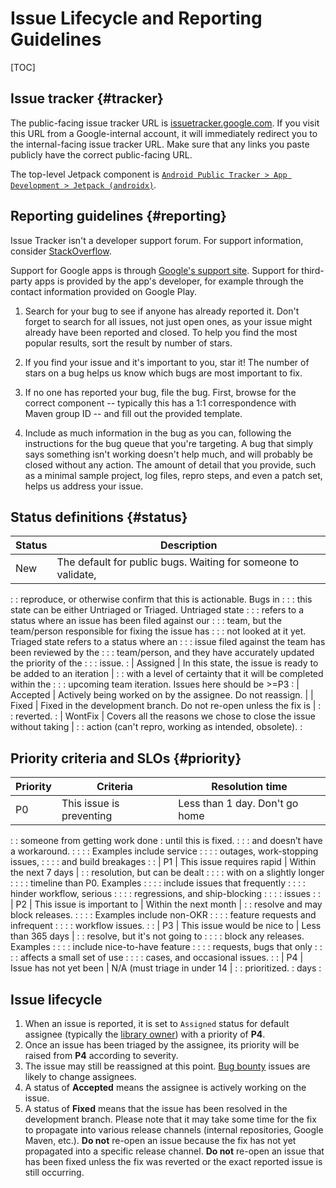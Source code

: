 # Issue Lifecycle and Reporting Guidelines

[TOC]

## Issue tracker {#tracker}

The public-facing issue tracker URL is
[issuetracker.google.com](https://issuetracker.google.com). If you visit this
URL from a Google-internal account, it will immediately redirect you to the
internal-facing issue tracker URL. Make sure that any links you paste publicly
have the correct public-facing URL.

The top-level Jetpack component is
[`Android Public Tracker > App Development > Jetpack (androidx)`](https://issuetracker.google.com/components/192731/manage#basic).

## Reporting guidelines {#reporting}

Issue Tracker isn't a developer support forum. For support information, consider
[StackOverflow](http://stackoverflow.com).

Support for Google apps is through
[Google's support site](http://support.google.com/). Support for third-party
apps is provided by the app's developer, for example through the contact
information provided on Google Play.

1.  Search for your bug to see if anyone has already reported it. Don't forget
    to search for all issues, not just open ones, as your issue might already
    have been reported and closed. To help you find the most popular results,
    sort the result by number of stars.

1.  If you find your issue and it's important to you, star it! The number of
    stars on a bug helps us know which bugs are most important to fix.

1.  If no one has reported your bug, file the bug. First, browse for the correct
    component -- typically this has a 1:1 correspondence with Maven group ID --
    and fill out the provided template.

1.  Include as much information in the bug as you can, following the
    instructions for the bug queue that you're targeting. A bug that simply says
    something isn't working doesn't help much, and will probably be closed
    without any action. The amount of detail that you provide, such as a minimal
    sample project, log files, repro steps, and even a patch set, helps us
    address your issue.

## Status definitions {#status}

| Status   | Description                                                       |
| -------- | ----------------------------------------------------------------- |
| New      | The default for public bugs. Waiting for someone to validate,     |
:          : reproduce, or otherwise confirm that this is actionable. Bugs in  :
:          : this state can be either Untriaged or Triaged. Untriaged state    :
:          : refers to a status where an issue has been filed against our      :
:          : team, but the team/person responsible for fixing the issue has    :
:          : not looked at it yet. Triaged state refers to a status where an   :
:          : issue filed against the team has been reviewed by the             :
:          : team/person, and they have accurately updated the priority of the :
:          : issue.                                                            :
| Assigned | In this state, the issue is ready to be added to an iteration     |
:          : with a level of certainty that it will be completed within the    :
:          : upcoming team iteration. Issues here should be >=P3               :
| Accepted | Actively being worked on by the assignee. Do not reassign.        |
| Fixed    | Fixed in the development branch. Do not re-open unless the fix is |
:          : reverted.                                                         :
| WontFix  | Covers all the reasons we chose to close the issue without taking |
:          : action (can't repro, working as intended, obsolete).              :

## Priority criteria and SLOs {#priority}

| Priority | Criteria                        | Resolution time                |
| -------- | ------------------------------- | ------------------------------ |
| P0       | This issue is preventing        | Less than 1 day. Don't go home |
:          : someone from getting work done  : until this is fixed.           :
:          : and doesn’t have a workaround.  :                                :
:          : Examples include service        :                                :
:          : outages, work-stopping issues,  :                                :
:          : and build breakages             :                                :
| P1       | This issue requires rapid       | Within the next 7 days         |
:          : resolution, but can be dealt    :                                :
:          : with on a slightly longer       :                                :
:          : timeline than P0. Examples      :                                :
:          : include issues that frequently  :                                :
:          : hinder workflow, serious        :                                :
:          : regressions, and ship-blocking  :                                :
:          : issues                          :                                :
| P2       | This issue is important to      | Within the next month          |
:          : resolve and may block releases. :                                :
:          : Examples include non-OKR        :                                :
:          : feature requests and infrequent :                                :
:          : workflow issues.                :                                :
| P3       | This issue would be nice to     | Less than 365 days             |
:          : resolve, but it's not going to  :                                :
:          : block any releases. Examples    :                                :
:          : include nice-to-have feature    :                                :
:          : requests, bugs that only        :                                :
:          : affects a small set of use      :                                :
:          : cases, and occasional issues.   :                                :
| P4       | Issue has not yet been          | N/A (must triage in under 14   |
:          : prioritized.                    : days                           :

## Issue lifecycle

1.  When an issue is reported, it is set to `Assigned` status for default
    assignee (typically the [library owner](owners.md)) with a priority of
    **P4**.
1.  Once an issue has been triaged by the assignee, its priority will be raised
    from **P4** according to severity.
1.  The issue may still be reassigned at this point.
    [Bug bounty](onboarding.md#bug-bounty) issues are likely to change
    assignees.
1.  A status of **Accepted** means the assignee is actively working on the
    issue.
1.  A status of **Fixed** means that the issue has been resolved in the
    development branch. Please note that it may take some time for the fix to
    propagate into various release channels (internal repositories, Google
    Maven, etc.). **Do not** re-open an issue because the fix has not yet
    propagated into a specific release channel. **Do not** re-open an issue that
    has been fixed unless the fix was reverted or the exact reported issue is
    still occurring.
